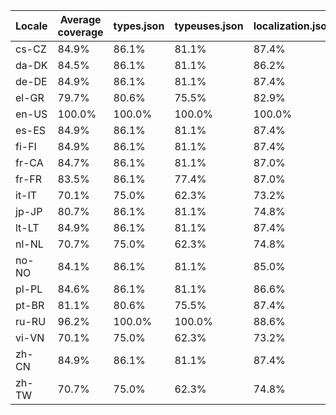﻿| Locale | Average coverage | types.json | typeuses.json | localization.json |
| ------ | ---------------- | ---------- | ------------- | ----------------- |
| cs-CZ | 84.9% | 86.1% | 81.1% | 87.4% |
| da-DK | 84.5% | 86.1% | 81.1% | 86.2% |
| de-DE | 84.9% | 86.1% | 81.1% | 87.4% |
| el-GR | 79.7% | 80.6% | 75.5% | 82.9% |
| en-US | 100.0% | 100.0% | 100.0% | 100.0% |
| es-ES | 84.9% | 86.1% | 81.1% | 87.4% |
| fi-FI | 84.9% | 86.1% | 81.1% | 87.4% |
| fr-CA | 84.7% | 86.1% | 81.1% | 87.0% |
| fr-FR | 83.5% | 86.1% | 77.4% | 87.0% |
| it-IT | 70.1% | 75.0% | 62.3% | 73.2% |
| jp-JP | 80.7% | 86.1% | 81.1% | 74.8% |
| lt-LT | 84.9% | 86.1% | 81.1% | 87.4% |
| nl-NL | 70.7% | 75.0% | 62.3% | 74.8% |
| no-NO | 84.1% | 86.1% | 81.1% | 85.0% |
| pl-PL | 84.6% | 86.1% | 81.1% | 86.6% |
| pt-BR | 81.1% | 80.6% | 75.5% | 87.4% |
| ru-RU | 96.2% | 100.0% | 100.0% | 88.6% |
| vi-VN | 70.1% | 75.0% | 62.3% | 73.2% |
| zh-CN | 84.9% | 86.1% | 81.1% | 87.4% |
| zh-TW | 70.7% | 75.0% | 62.3% | 74.8% |
